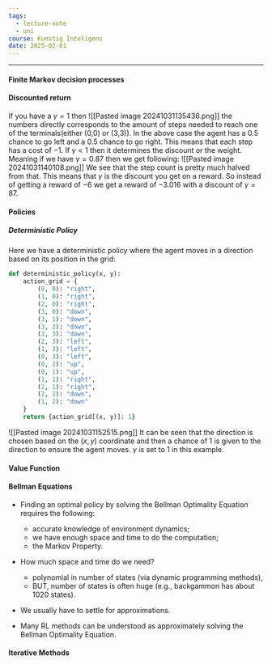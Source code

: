 ```yaml
---
tags:
  - lecture-note
  - uni
course: Kunstig Inteligens
date: 2025-02-01
---
```

--- 
#### Finite Markov decision processes


#### Discounted return
If you have a $\gamma=1$ then 
![[Pasted image 20241031135436.png]]
the numbers directly corresponds to the amount of steps needed to reach one of the terminals(either  (0,0) or (3,3)). In the above case the agent has a $0.5$ chance to go left and a $0.5$ chance to go right. This means that each step has a cost of $-1$. If $\gamma<1$ then it determines the discount or the weight. Meaning if we have $\gamma=0.87$ then we get following:
![[Pasted image 20241031140108.png]]
We see that the step count is pretty much halved from that.
This means that $\gamma$ is the discount you get on a reward. So instead of getting a reward of $-6$ we get a reward of $-3.016$ with a discount of $\gamma=87$.


#### Policies

##### Deterministic Policy
Here we have a deterministic policy where the agent moves in a direction based on its position in the grid:
```python
def deterministic_policy(x, y):
    action_grid = {
        (0, 0): "right",
        (1, 0): "right",
        (2, 0): "right",
        (3, 0): "down",
        (3, 1): "down",
        (3, 2): "down",
        (3, 3): "down",
        (2, 3): "left",
        (1, 3): "left",
        (0, 3): "left",
        (0, 2): "up",
        (0, 1): "up",
        (1, 1): "right",
        (2, 1): "right",
        (2, 2): "down",
        (1, 2): "down"
    }
    return {action_grid[(x, y)]: 1}
```
![[Pasted image 20241031152515.png]]
It can be seen that the direction is chosen based on the $(x,y)$ coordinate and then a chance of $1$ is given to the direction to ensure the agent moves. $\gamma$ is set to $1$ in this example.

#### Value Function


#### Bellman Equations
* Finding an optimal policy by solving the Bellman Optimality Equation requires the following:
	* accurate knowledge of environment dynamics;
	* we have enough space and time to do the computation;
	* the Markov Property.

* How much space and time do we need?
	* polynomial in number of states (via dynamic programming methods),
	* BUT, number of states is often huge (e.g., backgammon has about 1020 states).

* We usually have to settle for approximations.

* Many RL methods can be understood as approximately solving the Bellman Optimality Equation.️

#### Iterative Methods
